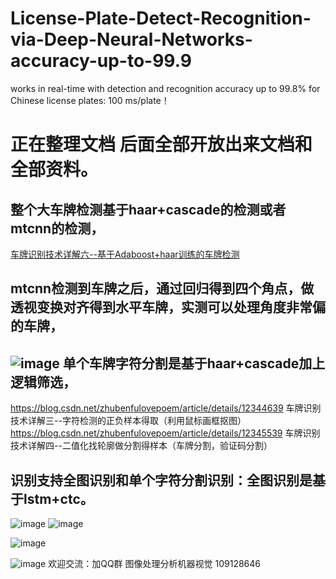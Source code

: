 # License-Plate-Detect-Recognition-via-Deep-Neural-Networks-accuracy-up-to-99.9
works in real-time with detection and recognition accuracy up to 99.8% for Chinese license plates: 100 ms/plate！
  
  
正在整理文档 后面全部开放出来文档和全部资料。
===========================================

整个大车牌检测基于haar+cascade的检测或者mtcnn的检测，
--------------------------------
[车牌识别技术详解六--基于Adaboost+haar训练的车牌检测](https://blog.csdn.net/zhubenfulovepoem/article/details/42474239  "悬停显示")

mtcnn检测到车牌之后，通过回归得到四个角点，做透视变换对齐得到水平车牌，实测可以处理角度非常偏的车牌，
-------
![image](https://github.com/zhubenfu/License-Plate-Detect-Recognition-via-Deep-Neural-Networks-accuracy-up-to-99.9/blob/master/%E5%BE%AE%E4%BF%A1%E5%9B%BE%E7%89%87_20180720093811.png)
单个车牌字符分割是基于haar+cascade加上逻辑筛选，
--------

https://blog.csdn.net/zhubenfulovepoem/article/details/12344639 车牌识别技术详解三--字符检测的正负样本得取（利用鼠标画框抠图）
https://blog.csdn.net/zhubenfulovepoem/article/details/12345539 车牌识别技术详解四--二值化找轮廓做分割得样本（车牌分割，验证码分割）


识别支持全图识别和单个字符分割识别：全图识别是基于lstm+ctc。
-------




![image](https://github.com/zhubenfu/License-Plate-Detect-Recognition-via-Deep-Neural-Networks-accuracy-up-to-99.9/blob/master/result_plateCard/QQ%E5%9B%BE%E7%89%8720180529195834.png)
![image](https://github.com/zhubenfu/License-Plate-Detect-Recognition-via-Deep-Neural-Networks-accuracy-up-to-99.9/blob/master/result_plateCard/QQ%E5%9B%BE%E7%89%8720180529195858.png)
  

![image](https://github.com/zhubenfu/License-Plate-Detect-Recognition-via-Deep-Neural-Networks-accuracy-up-to-99.9/blob/master/result_plateCard/QQ%E5%9B%BE%E7%89%8720180529195908.png)  


![image](https://github.com/zhubenfu/License-Plate-Detect-Recognition-via-Deep-Neural-Networks-accuracy-up-to-99.9/blob/master/result_plateCard/%E5%BE%AE%E4%BF%A1%E6%88%AA%E5%9B%BE_20180530112203.png) 
欢迎交流：加QQ群 图像处理分析机器视觉 109128646
